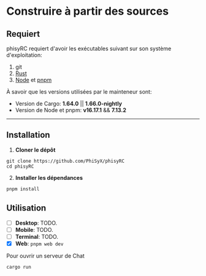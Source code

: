 # Construire à partir des sources

## Requiert

phisyRC requiert d'avoir les exécutables suivant sur son système d'exploitation:

1. git
2. [Rust](https://www.rust-lang.org/tools/install)
3. [Node](https://nodejs.org/) et [pnpm](https://pnpm.io/installation)

À savoir que les versions utilisées par le mainteneur sont:

-   Version de Cargo: **1.64.0** || **1.66.0-nightly**
-   Version de Node et pnpm: **v16.17.1** && **7.13.2**

---

## Installation

1. **Cloner le dépôt**

```shell
git clone https://github.com/PhiSyX/phisyRC
cd phisyRC
```

2. **Installer les dépendances**

```bash
pnpm install
```

## Utilisation

-   [ ] **Desktop**: TODO.
-   [ ] **Mobile**: TODO.
-   [ ] **Terminal**: TODO.
-   [x] **Web**: `pnpm web dev`

Pour ouvrir un serveur de Chat

```bash
cargo run
```
